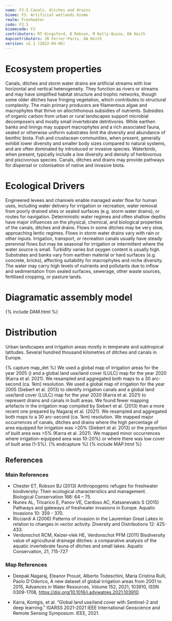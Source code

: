 ```yaml
---
name: F3.5 Canals, ditches and drains
biome: F3. Artificial wetlands biome
realm: Freshwater
code: F3.5
biomecode: F3
contributors: RT Kingsford, B Robson, M Kelly-Quinn, DA Keith
mapcontributors: JR Ferrer-Paris, DA Keith
version: v2.1 (2022-04-06)
---
```

# Ecosystem properties

Canals, ditches and storm water drains are artificial streams with low horizontal and vertical heterogeneity. They function as rivers or streams and may have simplified habitat structure and trophic networks, though some older ditches have fringing vegetation, which contributes to structural complexity. The main primary producers are filamentous algae and macrophytes that thrive on allochthonous subsidies of nutrients. Subsidies of organic carbon from urban or rural landscapes support microbial decomposers and mostly small invertebrate detritivores. While earthen banks and linings may support macrophytes and a rich associated fauna, sealed or otherwise uniform substrates limit the diversity and abundance of benthic biota. Fish and crustacean communities, when present, generally exhibit lower diversity and smaller body sizes compared to natural systems, and are often dominated by introduced or invasive species. Waterbirds, when present, typically include a low diversity and density of herbivorous and piscivorous species. Canals, ditches and drains may provide pathways for dispersal or colonisation of native and invasive biota.

# Ecological Drivers

Engineered levees and channels enable managed water flow for human uses, including water delivery for irrigation or recreation, water removal from poorly drained sites or sealed surfaces (e.g. storm water drains), or routes for navigation. Deterministic water regimes and often shallow depths have major influences on the physical, chemical, and biological properties of the canals, ditches and drains. Flows in some ditches may be very slow, approaching lentic regimes. Flows in storm water drains vary with rain or other inputs. Irrigation, transport, or recreation canals usually have steady perennial flows but may be seasonal for irrigation or intermittent where the water source is small. Turbidity varies but oxygen content is usually high. Substrates and banks vary from earthen material or hard surfaces (e.g. concrete, bricks), affecting suitability for macrophytes and niche diversity. The water may carry high levels of nutrients and pollutants due to inflow and sedimentation from sealed surfaces, sewerage, other waste sources, fertilised cropping, or pasture lands.

# Diagramatic assembly model

{% include DAM.html %}

# Distribution

Urban landscapes and irrigation areas mostly in temperate and subtropical latitudes. Several hundred thousand kilometres of ditches and canals in Europe.

{% capture map_det %}
We used a global map of irrigation areas for the year 2005 () and a global land use/land cover (LULC) map for the year 2020 (Karra et al. 2021). We resampled and aggregated both maps to a 30 arc-second (ca. 1km) resolution. We used a global map of irrigation for the year 2005 (Siebert et al. 2013) to identify irrigation canals and a global land use/land cover (LULC) map for the year 2020 (Karra et al. 2021) to represent drains and canals in built areas. We found fewer mapping artefacts in the irrigation map compiled by Siebert et al. (2013) than a more recent one prepared by Nagaraj et al. (2021). We resampled and aggregated both maps to a 30 arc-second (ca. 1km) resolution. We mapped major occurrences of canals, ditches and drains where the high percentage of area equipped for irrigation was >20% (Siebert et al. 2013) or the proportion of built area was >5% (Karra et al. 2021). We mapped minor occurrences where irrigation-equipped area was 10-20%) or where there was low cover of built area (1-5%).
{% endcapture %}
{% include MAP.html %}

## References
### Main References
* Chester ET, Robson BJ (2013) Anthropogenic refuges for freshwater biodiversity: Their ecological characteristics and management. Biological Conservation 166: 64 – 75.
* Nunes AL, Tricarico E, Panov VE, Cardoso AC, Katsanevakis S (2015) Pathways and gateways of freshwater invasions in Europe. Aquatic Invasions 10: 359 - 370. 
* Ricciardi A (2006) Patterns of invasion in the Laurentian Great Lakes in relation to changes in vector activity. Diversity and Distributions 12: 425-433.
* Verdonschot RCM, Keizer‐vlek HE, Verdonschot PFM (2011) Biodiversity value of agricultural drainage ditches: a comparative analysis of the aquatic invertebrate fauna of ditches and small lakes. Aquatic Conservation, 21, 715-727 
### Map References
* Deepak Nagaraj, Eleanor Proust, Alberto Todeschini, Maria Cristina Rulli, Paolo D'Odorico,
A new dataset of global irrigation areas from 2001 to 2015,
Advances in Water Resources,
Volume 152,
2021,
103910,
ISSN 0309-1708,
https://doi.org/10.1016/j.advwatres.2021.103910.



* Karra, Kontgis, et al. “Global land use/land cover with Sentinel-2 and deep learning.” IGARSS 2021-2021 IEEE International Geoscience and Remote Sensing Symposium. IEEE, 2021.

